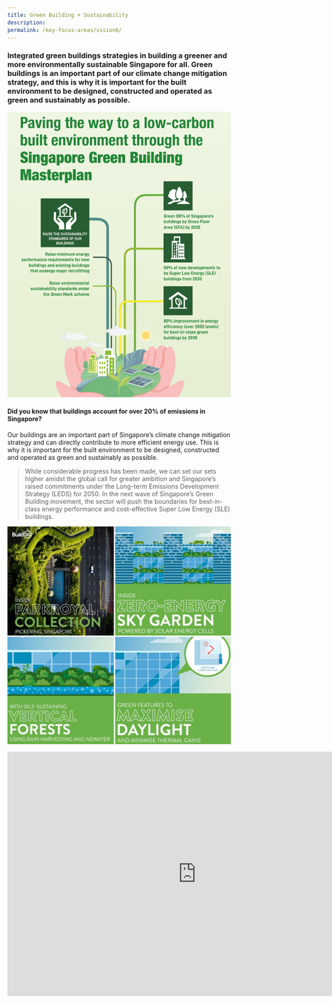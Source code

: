 ```yaml
---
title: Green Building + Sustainability
description:  
permalink: /key-focus-areas/vision6/
---
```

### Integrated green buildings strategies in building a greener and more environmentally sustainable Singapore for all. Green buildings is an important part of our climate change mitigation strategy, and this is why it is important for the built environment to be designed, constructed and operated as green and sustainably as possible.

![Sustainable Desrsvelopment](/images/gr01.PNG)

#### Did you know that buildings account for over 20% of emissions in Singapore?

Our buildings are an important part of Singapore’s climate change mitigation strategy and can directly contribute to more efficient energy use. This is why it is important for the built environment to be designed, constructed and operated as green and sustainably as possible.

<blockquote>
  <p>While considerable progress has been made, we can set our sets higher amidst the global call for greater ambition and Singapore’s raised commitments under the Long-term Emissions Development Strategy (LEDS) for 2050. In the next wave of Singapore’s Green Building movement, the sector will push the boundaries for best-in-class energy performance and cost-effective Super Low Energy (SLE) buildings.</p>
  <span class="author"></span>
</blockquote>



![Sustainable Dessvelopment](/images/gr03.PNG)


<iframe src="https://www.google.com/maps/embed?pb=!4v1617168360344!6m8!1m7!1sCAoSLEFGMVFpcFBpWkxNRnRJTWNDVVk3YlB3dXdrblJXLVktS1Bqa1VDTnhMWmFX!2m2!1d1.345136000579391!2d103.8585216924548!3f294.6743640715544!4f-15.420722568837334!5f0.7820865974627469" width="850" height="550" style="border:0;" allowfullscreen="" loading="lazy"></iframe>



